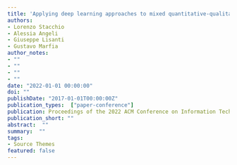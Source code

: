 ```yaml
---
title: 'Applying deep learning approaches to mixed quantitative-qualitative analyses'
authors:
- Lorenzo Stacchio
- Alessia Angeli
- Giuseppe Lisanti
- Gustavo Marfia
author_notes:
- ""
- ""
- ""
- ""
date: "2022-01-01 00:00:00"
doi: ""
publishDate: "2017-01-01T00:00:00Z"
publication_types:  ["paper-conference"]
publication: Proceedings of the 2022 ACM Conference on Information Technology for Social Good
publication_short: ""
abstract:  ""
summary:  ""
tags:
- Source Themes
featured: false
---
```

